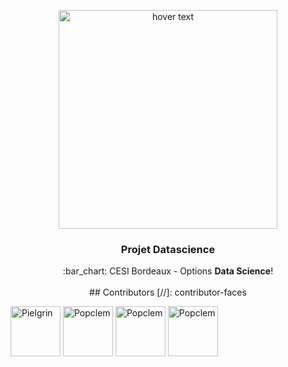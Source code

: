 <p align="center">
  <img src="http://www.alsacetech.org/wp-content/uploads/2018/12/Cesi_Logo_INGENIEUR_quadri.png" width="350" title="hover text">
</p>

<h3 align="center">Projet Datascience</h3>
<p align="center">
  :bar_chart: CESI Bordeaux - Options <strong>Data Science</strong>!
  <br><br>
  ## Contributors
  [//]: contributor-faces

  <a href="https://github.com/Pielgrin"><img src="https://avatars3.githubusercontent.com/u/18363758?s=400&v=4" title="Pielgrin" width="80" height="80"></a>
  <a href="https://github.com/Popclem"><img src="https://avatars1.githubusercontent.com/u/19546378?s=400&v=4" title="Popclem" width="80" height="80"></a>
  <a href="https://github.com/clement-BRE"><img src="https://avatars3.githubusercontent.com/u/19546525?s=400&v=4" title="Popclem" width="80" height="80"></a>
  <a href="https://github.com/kayou11"><img src="https://avatars1.githubusercontent.com/u/16228196?s=460&v=4" title="Popclem" width="80" height="80"></a>

  [//]: contributor-faces
</p>
